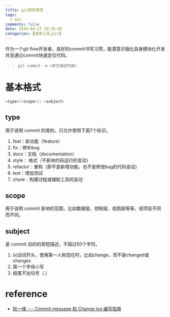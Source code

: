 ```yaml
---
title: git提交规范
tags:
  - Git
comments: false
date: 2019-04-27 19:26:45
categories: [效率工具,Git]
---
```


作为一个git flow开发者，良好的commit书写习惯，能潜意识强化自身模块化开发并且通过commit快速定位代码。

> `git commit -m <本文描述内容>`


# 基本格式

```bash
<type>(<scope>): <subject>
```

## type

用于说明 commit 的类别，只允许使用下面7个标识。

1. feat：新功能（feature）
2. fix：修补bug
3. docs：文档（documentation）
4. style： 格式（不影响代码运行的变动）
5. refactor：重构（即不是新增功能，也不是修改bug的代码变动）
6. test：增加测试
7. chore：构建过程或辅助工具的变动

## scope

用于说明 commit 影响的范围，比如数据层、控制层、视图层等等，视项目不同而不同。

## subject

是 commit 目的的简短描述，不超过50个字符。

1. 以动词开头，使用第一人称现在时，比如change，而不是changed或changes
2. 第一个字母小写
3. 结尾不加句号（.）

# reference

- [阮一峰 --- Commit message 和 Change log 编写指南](https://www.ruanyifeng.com/blog/2016/01/commit_message_change_log.html)